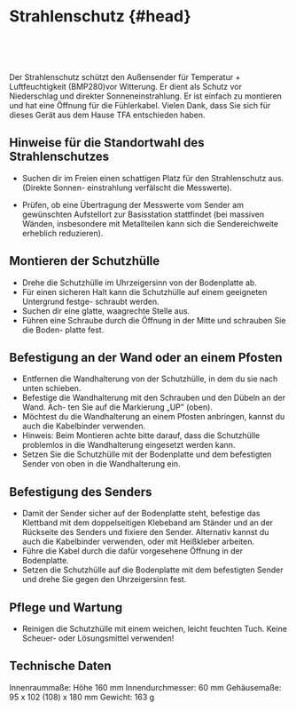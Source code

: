 # Strahlenschutz {#head}
<div class="description"></div>

<div class="line">
    <br>
    <br>
    <br>
</div>

Der Strahlenschutz schützt den Außensender für Temperatur + Luftfeuchtigkeit (BMP280)vor Witterung. Er dient als Schutz vor Niederschlag und direkter Sonneneinstrahlung. Er ist einfach zu montieren und hat eine Öffnung für die Fühlerkabel. 
Vielen Dank, dass Sie sich für dieses Gerät aus dem Hause TFA entschieden haben.

## Hinweise für die Standortwahl des Strahlenschutzes
* Suchen  dir  im  Freien  einen  schattigen  Platz  für  den  Strahlenschutz  aus.  (Direkte  Sonnen-
einstrahlung verfälscht die Messwerte). 

* Prüfen, ob eine Übertragung der Messwerte vom Sender am gewünschten Aufstellort
zur  Basisstation  stattfindet  (bei  massiven  Wänden,  insbesondere  mit  Metallteilen  kann
sich die Sendereichweite erheblich reduzieren). 

## Montieren der Schutzhülle 

* Drehe die Schutzhülle im Uhrzeigersinn von der Bodenplatte ab. 
* Für  einen  sicheren  Halt  kann  die  Schutzhülle  auf  einem  geeigneten  Untergrund  festge-
schraubt werden.
* Suchen dir eine glatte, waagrechte Stelle aus.
* Führen eine Schraube durch die Öffnung in der Mitte und schrauben Sie die Boden-
platte fest.

## Befestigung an der Wand oder an einem Pfosten
* Entfernen die Wandhalterung von der Schutzhülle, in dem du sie nach unten schieben.
* Befestige die Wandhalterung mit den Schrauben und den Dübeln an der Wand. Ach-
ten Sie auf die Markierung „UP” (oben).
* Möchtest du  die  Wandhalterung  an  einem  Pfosten  anbringen,  kannst du  auch  die
Kabelbinder verwenden.
* Hinweis: Beim Montieren achte bitte darauf, dass die Schutzhülle problemlos in die
Wandhalterung eingesetzt werden kann.
* Setzen Sie die Schutzhülle mit der Bodenplatte und dem befestigten Sender von oben in
die Wandhalterung ein. 

## Befestigung des Senders
*   Damit der Sender sicher auf der Bodenplatte steht, befestige das Klettband mit dem
doppelseitigen Klebeband am Ständer und an der Rückseite des Senders und fixiere
den Sender. Alternativ kannst du auch die Kabelbinder verwenden, oder mit Heißkleber arbeiten.
*  Führe die Kabel durch die dafür vorgesehene Öffnung in der Bodenplatte.
*  Setzen  die  Schutzhülle  auf  die  Bodenplatte  mit  dem  befestigten  Sender  und  drehe
Sie gegen den Uhrzeigersinn fest.

## Pflege und Wartung
* Reinigen  die  Schutzhülle  mit  einem  weichen,  leicht  feuchten  Tuch.  Keine  Scheuer-
oder Lösungsmittel verwenden! 

## Technische Daten
Innenraummaße: Höhe 160 mm
Innendurchmesser: 60 mm
Gehäusemaße: 95 x 102 (108) x 180 mm
Gewicht: 163 g 